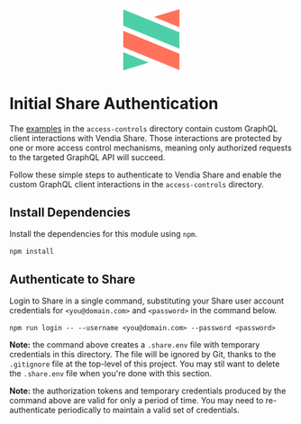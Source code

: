 <p align="center">
  <a href="https://vendia.net/">
    <img src="https://raw.githubusercontent.com/vendia/examples/main/vendia-logo.png" alt="vendia logo" width="100px">
  </a>
</p>

# Initial Share Authentication
The [examples](../README.md) in the `access-controls` directory contain custom GraphQL client interactions with Vendia Share.  Those interactions are protected by one or more access control mechanisms, meaning only authorized requests to the targeted GraphQL API will succeed.

Follow these simple steps to authenticate to Vendia Share and enable the custom GraphQL client interactions in the `access-controls` directory.

## Install Dependencies
Install the dependencies for this module using `npm`.

```
npm install
```

## Authenticate to Share
Login to Share in a single command, substituting your Share user account credentials for `<you@domain.com>` and `<password>` in the command below.
```
npm run login -- --username <you@domain.com> --password <password> 
```

**Note:** the command above creates a `.share.env` file with temporary credentials in this directory.  The file will be ignored by Git, thanks to the `.gitignore` file at the top-level of this project.  You may stil want to delete the `.share.env` file when you're done with this section.

**Note:** the authorization tokens and temporary credentials produced by the command above are valid for only a period of time.  You may need to re-authenticate periodically to maintain a valid set of credentials. 
